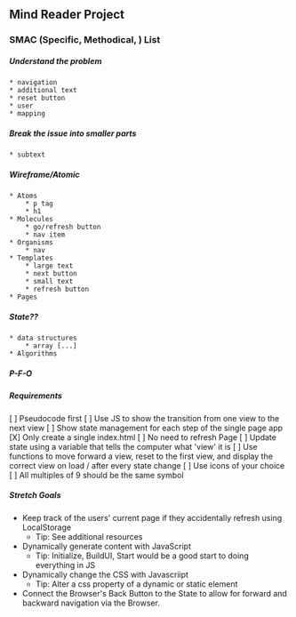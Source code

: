 ## Mind Reader Project

### SMAC (Specific, Methodical, ) List

##### Understand the problem

	* navigation
	* additional text
	* reset button
	* user
	* mapping

##### Break the issue into smaller parts

	* subtext

##### Wireframe/Atomic 

	* Atoms
		* p tag
		* h1 
	* Molecules
		* go/refresh button
		* nav item
	* Organisms
		* nav
	* Templates
		* large text
		* next button
		* small text
		* refresh button
	* Pages

##### State?? 

	* data structures
		* array [...]
	* Algorithms

##### P-F-O


##### Requirements
[ ] Pseudocode first
[ ] Use JS to show the transition from one view to the next view
[ ] Show state management for each step of the single page app 
    [X] Only create a single index.html
    [ ] No need to refresh Page
    [ ] Update state using a variable that tells the computer what 'view' it is
    [ ] Use functions to move forward a view, reset to the first view, and display the correct view on load / after every state change
[ ] Use icons of your choice
[ ] All multiples of 9 should be the same symbol

##### Stretch Goals
* Keep track of the users' current page if they accidentally refresh using LocalStorage
    * Tip: See additional resources
* Dynamically generate content with JavaScript
    * Tip: Initialize, BuildUI, Start would be a good start to doing everything in JS
* Dynamically change the CSS with Javascriipt
    * Tip: Alter a css property of a dynamic or static element
* Connect the Browser's Back Button to the State to allow for forward and backward navigation via the Browser. 
